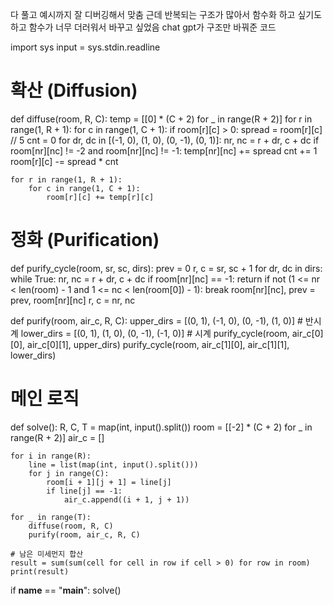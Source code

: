 다 풀고 예시까지 잘 디버깅해서 맞춤 
근데 반복되는 구조가 많아서 함수화 하고 싶기도 하고 함수가 너무 더러워서 바꾸고 싶었음 
chat gpt가 구조만 바꿔준 코드

import sys
input = sys.stdin.readline

# 확산 (Diffusion)
def diffuse(room, R, C):
    temp = [[0] * (C + 2) for _ in range(R + 2)]
    for r in range(1, R + 1):
        for c in range(1, C + 1):
            if room[r][c] > 0:
                spread = room[r][c] // 5
                cnt = 0
                for dr, dc in [(-1, 0), (1, 0), (0, -1), (0, 1)]:
                    nr, nc = r + dr, c + dc
                    if room[nr][nc] != -2 and room[nr][nc] != -1:
                        temp[nr][nc] += spread
                        cnt += 1
                room[r][c] -= spread * cnt

    for r in range(1, R + 1):
        for c in range(1, C + 1):
            room[r][c] += temp[r][c]


# 정화 (Purification)
def purify_cycle(room, sr, sc, dirs):
    prev = 0
    r, c = sr, sc + 1
    for dr, dc in dirs:
        while True:
            nr, nc = r + dr, c + dc
            if room[nr][nc] == -1:
                return
            if not (1 <= nr < len(room) - 1 and 1 <= nc < len(room[0]) - 1):
                break
            room[nr][nc], prev = prev, room[nr][nc]
            r, c = nr, nc


def purify(room, air_c, R, C):
    upper_dirs = [(0, 1), (-1, 0), (0, -1), (1, 0)]  # 반시계
    lower_dirs = [(0, 1), (1, 0), (0, -1), (-1, 0)]  # 시계
    purify_cycle(room, air_c[0][0], air_c[0][1], upper_dirs)
    purify_cycle(room, air_c[1][0], air_c[1][1], lower_dirs)


# 메인 로직
def solve():
    R, C, T = map(int, input().split())
    room = [[-2] * (C + 2) for _ in range(R + 2)]
    air_c = []

    for i in range(R):
        line = list(map(int, input().split()))
        for j in range(C):
            room[i + 1][j + 1] = line[j]
            if line[j] == -1:
                air_c.append((i + 1, j + 1))

    for _ in range(T):
        diffuse(room, R, C)
        purify(room, air_c, R, C)

    # 남은 미세먼지 합산
    result = sum(sum(cell for cell in row if cell > 0) for row in room)
    print(result)


if __name__ == "__main__":
    solve()
